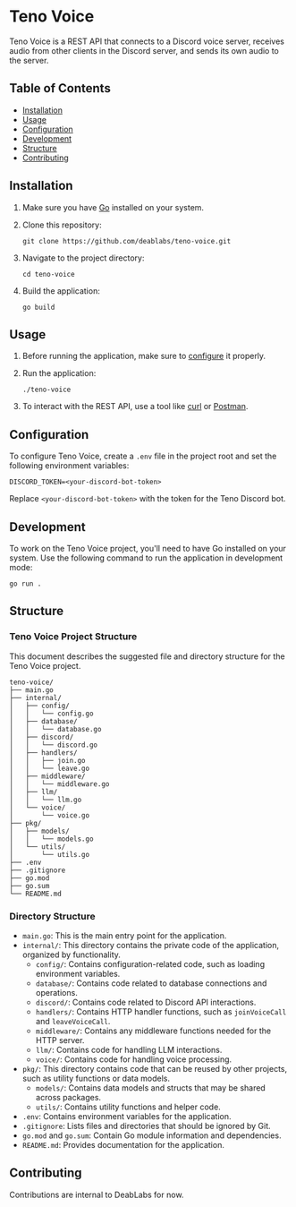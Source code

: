 # Teno Voice

Teno Voice is a REST API that connects to a Discord voice server, receives audio from other clients in the Discord server, and sends its own audio to the server.

## Table of Contents

- [Installation](#installation)
- [Usage](#usage)
- [Configuration](#configuration)
- [Development](#development)
- [Structure](#structure)
- [Contributing](#contributing)

## Installation

1. Make sure you have [Go](https://golang.org/dl/) installed on your system.
2. Clone this repository:

   ```
   git clone https://github.com/deablabs/teno-voice.git
   ```

3. Navigate to the project directory:

   ```
   cd teno-voice
   ```

4. Build the application:

   ```
   go build
   ```

## Usage

1. Before running the application, make sure to [configure](#configuration) it properly.
2. Run the application:

   ```
   ./teno-voice
   ```

3. To interact with the REST API, use a tool like [curl](https://curl.se/) or [Postman](https://www.postman.com/).

## Configuration

To configure Teno Voice, create a `.env` file in the project root and set the following environment variables:

```
DISCORD_TOKEN=<your-discord-bot-token>
```

Replace `<your-discord-bot-token>` with the token for the Teno Discord bot.

## Development

To work on the Teno Voice project, you'll need to have Go installed on your system. Use the following command to run the application in development mode:

```
go run .
```

## Structure

### Teno Voice Project Structure

This document describes the suggested file and directory structure for the Teno Voice project.

```
teno-voice/
├── main.go
├── internal/
│   ├── config/
│   │   └── config.go
│   ├── database/
│   │   └── database.go
│   ├── discord/
│   │   └── discord.go
│   ├── handlers/
│   │   ├── join.go
│   │   └── leave.go
│   ├── middleware/
│   │   └── middleware.go
│   ├── llm/
│   │   └── llm.go
│   └── voice/
│       └── voice.go
├── pkg/
│   ├── models/
│   │   └── models.go
│   └── utils/
│       └── utils.go
├── .env
├── .gitignore
├── go.mod
├── go.sum
└── README.md
```

### Directory Structure

- `main.go`: This is the main entry point for the application.
- `internal/`: This directory contains the private code of the application, organized by functionality.
  - `config/`: Contains configuration-related code, such as loading environment variables.
  - `database/`: Contains code related to database connections and operations.
  - `discord/`: Contains code related to Discord API interactions.
  - `handlers/`: Contains HTTP handler functions, such as `joinVoiceCall` and `leaveVoiceCall`.
  - `middleware/`: Contains any middleware functions needed for the HTTP server.
  - `llm/`: Contains code for handling LLM interactions.
  - `voice/`: Contains code for handling voice processing.
- `pkg/`: This directory contains code that can be reused by other projects, such as utility functions or data models.
  - `models/`: Contains data models and structs that may be shared across packages.
  - `utils/`: Contains utility functions and helper code.
- `.env`: Contains environment variables for the application.
- `.gitignore`: Lists files and directories that should be ignored by Git.
- `go.mod` and `go.sum`: Contain Go module information and dependencies.
- `README.md`: Provides documentation for the application.

## Contributing

Contributions are internal to DeabLabs for now.
